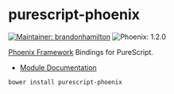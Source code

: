 # purescript-phoenix

[![Maintainer: brandonhamilton](https://img.shields.io/badge/maintainer-brandonhamilton-lightgrey.svg)](http://github.com/brandonhamilton) ![Phoenix: 1.2.0](https://img.shields.io/badge/phoenix-1.2.0-lightgrey.svg)

[Phoenix Framework](http://www.phoenixframework.org) Bindings for PureScript.

- [Module Documentation](docs/)

```
bower install purescript-phoenix
```
